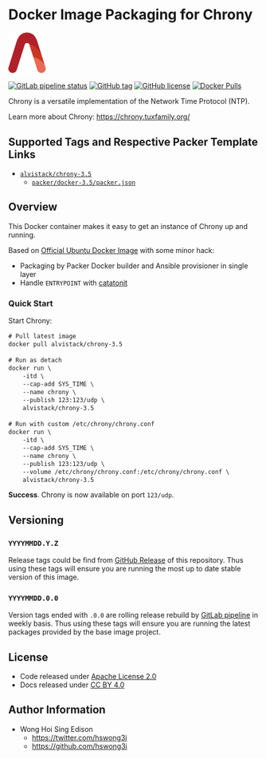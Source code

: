 # Docker Image Packaging for Chrony

<img src="/alvistack.svg" width="75" alt="AlviStack">

[![GitLab pipeline status](https://img.shields.io/gitlab/pipeline/alvistack/docker-chrony/master)](https://gitlab.com/alvistack/docker-chrony/-/pipelines)
[![GitHub tag](https://img.shields.io/github/tag/alvistack/docker-chrony.svg)](https://github.com/alvistack/docker-chrony/tags)
[![GitHub license](https://img.shields.io/github/license/alvistack/docker-chrony.svg)](https://github.com/alvistack/docker-chrony/blob/master/LICENSE)
[![Docker Pulls](https://img.shields.io/docker/pulls/alvistack/chrony-3.5.svg)](https://hub.docker.com/r/alvistack/chrony-3.5)

Chrony is a versatile implementation of the Network Time Protocol (NTP).

Learn more about Chrony: <https://chrony.tuxfamily.org/>

## Supported Tags and Respective Packer Template Links

  - [`alvistack/chrony-3.5`](https://hub.docker.com/r/alvistack/chrony-3.5)
      - [`packer/docker-3.5/packer.json`](https://github.com/alvistack/docker-chrony/blob/master/packer/docker-3.5/packer.json)

## Overview

This Docker container makes it easy to get an instance of Chrony up and running.

Based on [Official Ubuntu Docker Image](https://hub.docker.com/_/ubuntu/) with some minor hack:

  - Packaging by Packer Docker builder and Ansible provisioner in single layer
  - Handle `ENTRYPOINT` with [catatonit](https://github.com/openSUSE/catatonit)

### Quick Start

Start Chrony:

    # Pull latest image
    docker pull alvistack/chrony-3.5
    
    # Run as detach
    docker run \
        -itd \
        --cap-add SYS_TIME \
        --name chrony \
        --publish 123:123/udp \
        alvistack/chrony-3.5
    
    # Run with custom /etc/chrony/chrony.conf
    docker run \
        -itd \
        --cap-add SYS_TIME \
        --name chrony \
        --publish 123:123/udp \
        --volume /etc/chrony/chrony.conf:/etc/chrony/chrony.conf \
        alvistack/chrony-3.5

**Success**. Chrony is now available on port `123/udp`.

## Versioning

### `YYYYMMDD.Y.Z`

Release tags could be find from [GitHub Release](https://github.com/alvistack/docker-chrony/tags) of this repository. Thus using these tags will ensure you are running the most up to date stable version of this image.

### `YYYYMMDD.0.0`

Version tags ended with `.0.0` are rolling release rebuild by [GitLab pipeline](https://gitlab.com/alvistack/docker-chrony/-/pipelines) in weekly basis. Thus using these tags will ensure you are running the latest packages provided by the base image project.

## License

  - Code released under [Apache License 2.0](LICENSE)
  - Docs released under [CC BY 4.0](http://creativecommons.org/licenses/by/4.0/)

## Author Information

  - Wong Hoi Sing Edison
      - <https://twitter.com/hswong3i>
      - <https://github.com/hswong3i>

